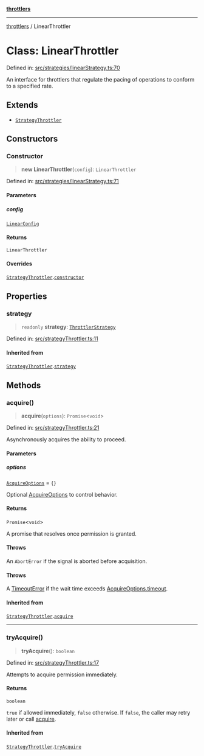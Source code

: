 [**throttlers**](../README.md)

***

[throttlers](../globals.md) / LinearThrottler

# Class: LinearThrottler

Defined in: [src/strategies/linearStrategy.ts:70](https://github.com/havelessbemore/throttlers/blob/71b6926c68e5c43e70c3be251f905b2bb4d30de8/src/strategies/linearStrategy.ts#L70)

An interface for throttlers that regulate the pacing
of operations to conform to a specified rate.

## Extends

- [`StrategyThrottler`](StrategyThrottler.md)

## Constructors

### Constructor

> **new LinearThrottler**(`config`): `LinearThrottler`

Defined in: [src/strategies/linearStrategy.ts:71](https://github.com/havelessbemore/throttlers/blob/71b6926c68e5c43e70c3be251f905b2bb4d30de8/src/strategies/linearStrategy.ts#L71)

#### Parameters

##### config

[`LinearConfig`](../interfaces/LinearConfig.md)

#### Returns

`LinearThrottler`

#### Overrides

[`StrategyThrottler`](StrategyThrottler.md).[`constructor`](StrategyThrottler.md#constructor)

## Properties

### strategy

> `readonly` **strategy**: [`ThrottlerStrategy`](../interfaces/ThrottlerStrategy.md)

Defined in: [src/strategyThrottler.ts:11](https://github.com/havelessbemore/throttlers/blob/71b6926c68e5c43e70c3be251f905b2bb4d30de8/src/strategyThrottler.ts#L11)

#### Inherited from

[`StrategyThrottler`](StrategyThrottler.md).[`strategy`](StrategyThrottler.md#strategy)

## Methods

### acquire()

> **acquire**(`options`): `Promise`\<`void`\>

Defined in: [src/strategyThrottler.ts:21](https://github.com/havelessbemore/throttlers/blob/71b6926c68e5c43e70c3be251f905b2bb4d30de8/src/strategyThrottler.ts#L21)

Asynchronously acquires the ability to proceed.

#### Parameters

##### options

[`AcquireOptions`](../interfaces/AcquireOptions.md) = `{}`

Optional [AcquireOptions](../interfaces/AcquireOptions.md) to control behavior.

#### Returns

`Promise`\<`void`\>

A promise that resolves once permission is granted.

#### Throws

An `AbortError` if the signal is aborted before acquisition.

#### Throws

A [TimeoutError](TimeoutError.md) if the wait time exceeds [AcquireOptions.timeout](../interfaces/AcquireOptions.md#timeout).

#### Inherited from

[`StrategyThrottler`](StrategyThrottler.md).[`acquire`](StrategyThrottler.md#acquire)

***

### tryAcquire()

> **tryAcquire**(): `boolean`

Defined in: [src/strategyThrottler.ts:17](https://github.com/havelessbemore/throttlers/blob/71b6926c68e5c43e70c3be251f905b2bb4d30de8/src/strategyThrottler.ts#L17)

Attempts to acquire permission immediately.

#### Returns

`boolean`

`true` if allowed immediately, `false` otherwise.
If `false`, the caller may retry later or call [acquire](../interfaces/Throttler.md#acquire).

#### Inherited from

[`StrategyThrottler`](StrategyThrottler.md).[`tryAcquire`](StrategyThrottler.md#tryacquire)

